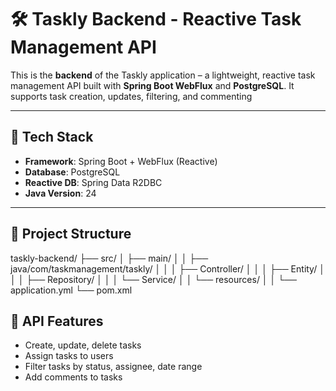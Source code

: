# 🛠️ Taskly Backend - Reactive Task Management API

This is the **backend** of the Taskly application – a lightweight, reactive task management API built with **Spring Boot WebFlux** and **PostgreSQL**. It supports task creation, updates, filtering, and commenting

---

## 🚀 Tech Stack

- **Framework**: Spring Boot + WebFlux (Reactive)
- **Database**: PostgreSQL
- **Reactive DB**: Spring Data R2DBC
- **Java Version**: 24

---

## 📂 Project Structure

taskly-backend/
├── src/
│ ├── main/
│ │ ├── java/com/taskmanagement/taskly/
│ │ │ ├── Controller/
│ │ │ ├── Entity/
│ │ │ ├── Repository/
│ │ │ └── Service/
│ │ └── resources/
│ │ └── application.yml
└── pom.xml

## 🧪 API Features

- Create, update, delete tasks
- Assign tasks to users
- Filter tasks by status, assignee, date range
- Add comments to tasks



